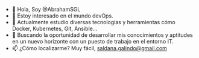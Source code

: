 - 👋 Hola, Soy @AbrahamSGL
- 👀 Estoy interesado en el mundo devOps.
- 🌱 Actualmente estudio diversas tecnologías y herramientas cómo Docker, Kubernetes, Git, Ansible...
- 💞️ Buscando la oportunidad de desarrollar mis conocimientos y aptitudes en un nuevo horizonte con un puesto de trabajo en el entorno IT.
- 📫 ¿Cómo localizarme? Muy fácil, saldana.galindo@gmail.com 

<!---
AbrahamSGL/AbrahamSGL is a ✨ special ✨ repository because its `README.md` (this file) appears on your GitHub profile.
You can click the Preview link to take a look at your changes.
--->
